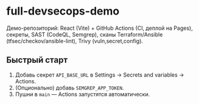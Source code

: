 # full-devsecops-demo

Демо-репозиторий: React (Vite) + GitHub Actions (CI, деплой на Pages), секреты, SAST (CodeQL, Semgrep), сканы Terraform/Ansible (tfsec/checkov/ansible-lint), Trivy (vuln,secret,config).

## Быстрый старт

1. Добавь секрет `API_BASE_URL` в Settings → Secrets and variables → Actions.
2. (Опционально) добавь `SEMGREP_APP_TOKEN`.
3. Пушни в `main` — Actions запустятся автоматически.
